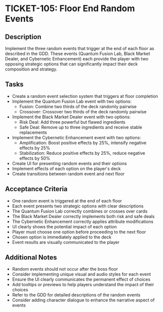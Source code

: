 # TICKET-105: Floor End Random Events

## Description
Implement the three random events that trigger at the end of each floor as described in the GDD. These events (Quantum Fusion Lab, Black Market Dealer, and Cybernetic Enhancement) each provide the player with two opposing strategic options that can significantly impact their deck composition and strategy.

## Tasks
- Create a random event selection system that triggers at floor completion
- Implement the Quantum Fusion Lab event with two options:
  - Fusion: Combine two thirds of the deck randomly pairwise
  - Crossover: Crossover two thirds of the deck randomly pairwise
- Implement the Black Market Dealer event with two options:
  - Risk Deal: Add three powerful but flawed ingredients
  - Safe Deal: Remove up to three ingredients and receive stable replacements
- Implement the Cybernetic Enhancement event with two options:
  - Amplification: Boost positive effects by 25%, intensify negative effects by 25%
  - Stabilization: Reduce positive effects by 25%, reduce negative effects by 50%
- Create UI for presenting random events and their options
- Implement effects of each option on the player's deck
- Create transitions between random event and next floor

## Acceptance Criteria
- One random event is triggered at the end of each floor
- Each event presents two strategic options with clear descriptions
- The Quantum Fusion Lab correctly combines or crosses over cards
- The Black Market Dealer correctly implements both risk and safe deals
- The Cybernetic Enhancement correctly applies attribute modifications
- UI clearly shows the potential impact of each option
- Player must choose one option before proceeding to the next floor
- Chosen option is immediately applied to the deck
- Event results are visually communicated to the player

## Additional Notes
- Random events should not occur after the boss floor
- Consider implementing unique visual and audio styles for each event
- Ensure the UI clearly communicates the permanent effect of choices
- Add tooltips or previews to help players understand the impact of their choices
- Refer to the GDD for detailed descriptions of the random events
- Consider adding character dialogue to enhance the narrative aspect of events 